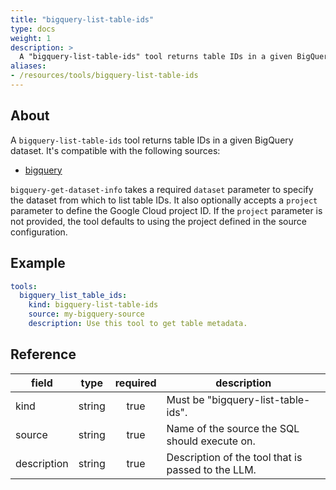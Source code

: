 ```yaml
---
title: "bigquery-list-table-ids"
type: docs
weight: 1
description: > 
  A "bigquery-list-table-ids" tool returns table IDs in a given BigQuery dataset.
aliases:
- /resources/tools/bigquery-list-table-ids
---
```


## About

A `bigquery-list-table-ids` tool returns table IDs in a given BigQuery dataset.
It's compatible with the following sources:

- [bigquery](../sources/bigquery.md)

`bigquery-get-dataset-info` takes a required `dataset` parameter to specify the dataset
from which to list table IDs. It also optionally accepts a `project` parameter to 
define the Google Cloud project ID. If the `project` parameter is not provided, the 
tool defaults to using the project defined in the source configuration.

## Example

```yaml
tools:
  bigquery_list_table_ids:
    kind: bigquery-list-table-ids
    source: my-bigquery-source
    description: Use this tool to get table metadata.
```

## Reference

| **field**   |                  **type**                  | **required** | **description**                                                                                  |
|-------------|:------------------------------------------:|:------------:|--------------------------------------------------------------------------------------------------|
| kind        |                   string                   |     true     | Must be "bigquery-list-table-ids".                                                               |
| source      |                   string                   |     true     | Name of the source the SQL should execute on.                                                    |
| description |                   string                   |     true     | Description of the tool that is passed to the LLM.                                               |
